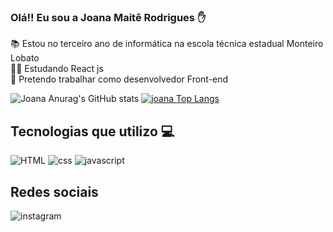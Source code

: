 ### Olá!! Eu sou a Joana Maitê Rodrigues ✋ 
📚 Estou no terceiro ano de informática na escola técnica estadual Monteiro Lobato
<br>
👩‍💻 Estudando React js
<br>
💼 Pretendo trabalhar como desenvolvedor Front-end

![ Joana Anurag's GitHub stats](https://github-readme-stats.vercel.app/api?username=joanamaite&show_icons=true&theme=radical)
[![ joana Top Langs](https://github-readme-stats.vercel.app/api/top-langs/?username=joanamaite&layout=compact&theme=radical)](https://github.com/anuraghazra/github-readme-stats)

## Tecnologias que utilizo 💻
![HTML](https://img.shields.io/badge/HTML5-E34F26?style=for-the-badge&logo=html5&logoColor=white)
![css](https://img.shields.io/badge/CSS3-1572B6?style=for-the-badge&logo=css3&logoColor=white)
![javascript](https://img.shields.io/badge/JavaScript-F7DF1E?style=for-the-badge&logo=javascript&logoColor=black)

## Redes sociais 
![instagram](https://img.shields.io/badge/Instagram-E4405F?style=for-the-badge&logo=instagram&logoColor=white)
